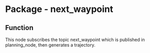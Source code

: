 # Package - next_waypoint

## Function
This node subscribes the topic next_waypoint which is published in planning_node, then generates a trajectory.